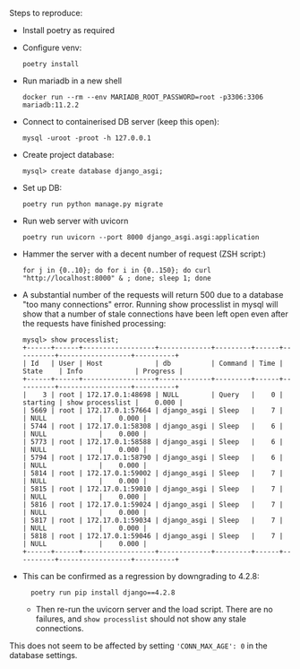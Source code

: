 Steps to reproduce:

* Install poetry as required
* Configure venv:

      poetry install

* Run mariadb in a new shell

      docker run --rm --env MARIADB_ROOT_PASSWORD=root -p3306:3306 mariadb:11.2.2

* Connect to containerised DB server (keep this open):
   
      mysql -uroot -proot -h 127.0.0.1

* Create project database:

      mysql> create database django_asgi;

* Set up DB:

      poetry run python manage.py migrate

* Run web server with uvicorn

      poetry run uvicorn --port 8000 django_asgi.asgi:application

* Hammer the server with a decent number of request (ZSH script:)

      for j in {0..10}; do for i in {0..150}; do curl "http://localhost:8000" & ; done; sleep 1; done 

* A substantial number of the requests will return 500 due to a database
  "too many connections" error. Running show processlist in mysql will
  show that a number of stale connections have been left open even after
  the requests have finished processing:

      mysql> show processlist;
      +------+------+------------------+-------------+---------+------+----------+------------------+----------+
      | Id   | User | Host             | db          | Command | Time | State    | Info             | Progress |
      +------+------+------------------+-------------+---------+------+----------+------------------+----------+
      |    3 | root | 172.17.0.1:48698 | NULL        | Query   |    0 | starting | show processlist |    0.000 |
      | 5669 | root | 172.17.0.1:57664 | django_asgi | Sleep   |    7 |          | NULL             |    0.000 |
      | 5744 | root | 172.17.0.1:58308 | django_asgi | Sleep   |    6 |          | NULL             |    0.000 |
      | 5773 | root | 172.17.0.1:58588 | django_asgi | Sleep   |    6 |          | NULL             |    0.000 |
      | 5794 | root | 172.17.0.1:58790 | django_asgi | Sleep   |    6 |          | NULL             |    0.000 |
      | 5814 | root | 172.17.0.1:59002 | django_asgi | Sleep   |    7 |          | NULL             |    0.000 |
      | 5815 | root | 172.17.0.1:59010 | django_asgi | Sleep   |    7 |          | NULL             |    0.000 |
      | 5816 | root | 172.17.0.1:59024 | django_asgi | Sleep   |    7 |          | NULL             |    0.000 |
      | 5817 | root | 172.17.0.1:59034 | django_asgi | Sleep   |    7 |          | NULL             |    0.000 |
      | 5818 | root | 172.17.0.1:59046 | django_asgi | Sleep   |    7 |          | NULL             |    0.000 |
      +------+------+------------------+-------------+---------+------+----------+------------------+----------+

* This can be confirmed as a regression by downgrading to 4.2.8:

        poetry run pip install django==4.2.8

  - Then re-run the uvicorn server and the load script. There are no failures,
    and `show processlist` should not show any stale connections.


This does not seem to be affected by setting `'CONN_MAX_AGE': 0` in the
database settings.

